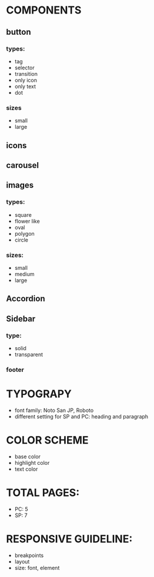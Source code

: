 # COMPONENTS
## button
### types:
- tag
- selector
- transition
- only icon
- only text
- dot
### sizes
- small
- large

## icons

## carousel

## images
### types:
- square
- flower like
- oval
- polygon
- circle
### sizes:
- small
- medium
- large

## Accordion

## Sidebar


### type:
- solid
- transparent

### footer

# TYPOGRAPY
- font family: Noto San JP, Roboto
- different setting for SP and PC: heading and paragraph

# COLOR SCHEME
- base color
- highlight color
- text color

# TOTAL PAGES:
- PC: 5
- SP: 7

# RESPONSIVE GUIDELINE:
- breakpoints
- layout
- size: font, element
